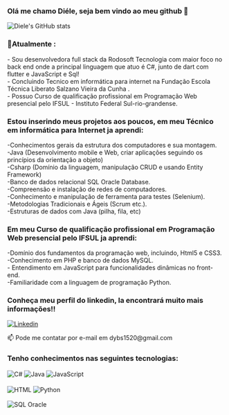 ### Olá me chamo Diéle, seja bem vindo ao meu github 👋

![Diele's GitHub stats](https://github-readme-stats.vercel.app/api?username=DieleCorrea&show_icons=true&theme=radical)

### 📌Atualmente :
</div>
        <div>- Sou desenvolvedora full stack da Rodosoft Tecnologia com maior foco no back end onde a principal linguagem que atuo é C#, junto de dart com flutter e JavaScript e Sql! </div>
        <div>- Concluindo Tecnico em informática para internet na Fundação Escola Técnica Liberato Salzano Vieira da Cunha . </div>
        <div>- Possuo Curso de qualificação profissional em Programação Web presencial pelo IFSUL - Instituto Federal Sul-rio-grandense. </div>     
</div>
         
### Estou inserindo meus projetos aos poucos, em meu Técnico em informática para Internet ja aprendi:
  <div>
        <div> -Conhecimentos gerais da estrutura dos computadores e sua montagem.  </div> 
        <div> -Java (Desenvolvimento mobile e Web, criar aplicações seguindo os princípios da orientação a objeto) </div> 
        <div> -Csharp (Domínio da linguagem, manipulação CRUD e usando Entity Framework) </div> 
        <div> -Banco de dados relacional SQL Oracle Database. </div> 
        <div> -Compreensão e instalação de redes de computadores. </div> 
        <div> -Conhecimento e manipulação de ferramenta para testes (Selenium).</div> 
        <div> -Metodologias Tradicionais e Ágeis (Scrum etc.). </div> 
       <div>  -Estruturas de dados com Java (pilha, fila, etc) </div> 
 

### Em meu Curso de qualificação profissional em Programação Web presencial pelo IFSUL ja aprendi:
  <div>
        <div> -Domínio dos fundamentos da programação web, incluindo, Html5 e CSS3. </div> 
        <div> -Conhecimento em PHP e banco de dados MySQL.</div> 
        <div> - Entendimento em JavaScript para funcionalidades dinâmicas no front-end.</div> 
        <div> -Familiaridade com a linguagem de programação Python. </div> 
</div>

### Conheça meu perfil do linkedin, la encontrará muito mais informações!!   
 [![Linkedin](https://img.shields.io/badge/LinkedIn-0077B5?style=for-the-badge&logo=linkedin&logoColor=white)](https://www.linkedin.com/in/di%C3%A9le-correa-5a84b41a5/)
  <div>📫 Pode me contatar por e-mail em dybs1520@gmail.com <div>        

### Tenho conhecimentos nas seguintes tecnologias:
<div style = "display: inline_block">
    <img align="center" alt="C#" src="https://img.shields.io/badge/C%23-239120?style=for-the-badge&logo=c-sharp&logoColor=white" />
    <img align="center" alt="Java" src="https://img.shields.io/badge/Java-ED8B00?style=for-the-badge&logo=java&logoColor=white" />
    <img align="center" alt="JavaScript" src="https://img.shields.io/badge/JavaScript-FFDEAD?style=for-the-badge&logo=java&logoColor=white" />
</div>
<div style = "display: inline_block"><br/>
    <img align="center" alt="HTML" src="https://img.shields.io/badge/HTML-FF69B4?style=for-the-badge&logo=html5&logoColor=white" />
    <img align="center" alt="Python" src="https://img.shields.io/badge/PYTHON-008B8B?style=for-the-badge&logo=java&logoColor=white" />
    </div><br/>
<div style = "display: inline_block">
    <img align="center" alt="SQL Oracle" src="https://img.shields.io/badge/Microsoft_SQL_Server-CC2927?style=for-the-badge&logo=microsoft-sql-server&logoColor=white" /></div><br/>
    
### 


